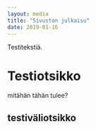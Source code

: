 ```yaml
---
layout: media
title: "Sivuston julkaisu"
date: 2019-01-16
---
```


Testitekstiä.

# Testiotsikko

mitähän tähän tulee?

## testiväliotsikko
